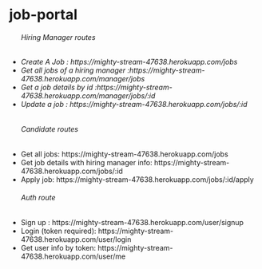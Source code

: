 # job-portal

<ul>
  <h6>Hiring Manager routes <h6/>
    <li>Create A Job :  https://mighty-stream-47638.herokuapp.com/jobs</li>
    <li>Get all jobs of a hiring manager :https://mighty-stream-47638.herokuapp.com/manager/jobs</li>
    <li>Get a job details by id  :https://mighty-stream-47638.herokuapp.com/manager/jobs/:id</li>
    <li>Update a job : https://mighty-stream-47638.herokuapp.com/jobs/:id</li>
  <h6>Candidate routes</h6>
    <li>Get all jobs: https://mighty-stream-47638.herokuapp.com/jobs</li>
    <li>Get job details with hiring manager info: https://mighty-stream-47638.herokuapp.com/jobs/:id</li>
    <li>Apply job: https://mighty-stream-47638.herokuapp.com/jobs/:id/apply</li>
 <h6>Auth route</h6>
   <li>Sign up : https://mighty-stream-47638.herokuapp.com/user/signup</li>
  <li>Login (token required): https://mighty-stream-47638.herokuapp.com/user/login</li>
  <li>Get user info by token: https://mighty-stream-47638.herokuapp.com/user/me</li>
</ul>
